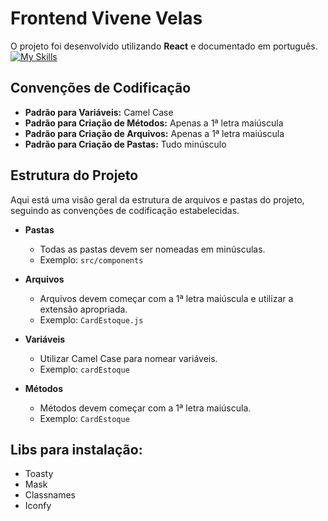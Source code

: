 # Frontend Vivene Velas 

O projeto foi desenvolvido utilizando **React** e documentado em português. <br>
[![My Skills](https://skillicons.dev/icons?i=react)](https://skillicons.dev)

## Convenções de Codificação

- **Padrão para Variáveis:** Camel Case
- **Padrão para Criação de Métodos:** Apenas a 1ª letra maiúscula
- **Padrão para Criação de Arquivos:** Apenas a 1ª letra maiúscula
- **Padrão para Criação de Pastas:** Tudo minúsculo

## Estrutura do Projeto
Aqui está uma visão geral da estrutura de arquivos e pastas do projeto, seguindo as convenções de codificação estabelecidas.

- **Pastas**
  - Todas as pastas devem ser nomeadas em minúsculas.
  - Exemplo: `src/components`

- **Arquivos**
  - Arquivos devem começar com a 1ª letra maiúscula e utilizar a extensão apropriada.
  - Exemplo: `CardEstoque.js`

- **Variáveis**
  - Utilizar Camel Case para nomear variáveis.
  - Exemplo: `cardEstoque`

- **Métodos**
  - Métodos devem começar com a 1ª letra maiúscula.
  - Exemplo: `CardEstoque`

## Libs para instalação:
- Toasty
- Mask
- Classnames  
- Iconfy
